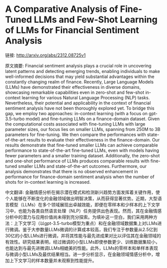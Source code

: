 # A Comparative Analysis of Fine-Tuned LLMs and Few-Shot Learning of LLMs for Financial Sentiment Analysis

链接: http://arxiv.org/abs/2312.08725v1

原文摘要:
Financial sentiment analysis plays a crucial role in uncovering latent
patterns and detecting emerging trends, enabling individuals to make
well-informed decisions that may yield substantial advantages within the
constantly changing realm of finance. Recently, Large Language Models (LLMs)
have demonstrated their effectiveness in diverse domains, showcasing remarkable
capabilities even in zero-shot and few-shot in-context learning for various
Natural Language Processing (NLP) tasks. Nevertheless, their potential and
applicability in the context of financial sentiment analysis have not been
thoroughly explored yet. To bridge this gap, we employ two approaches:
in-context learning (with a focus on gpt-3.5-turbo model) and fine-tuning LLMs
on a finance-domain dataset. Given the computational costs associated with
fine-tuning LLMs with large parameter sizes, our focus lies on smaller LLMs,
spanning from 250M to 3B parameters for fine-tuning. We then compare the
performances with state-of-the-art results to evaluate their effectiveness in
the finance-domain. Our results demonstrate that fine-tuned smaller LLMs can
achieve comparable performance to state-of-the-art fine-tuned LLMs, even with
models having fewer parameters and a smaller training dataset. Additionally,
the zero-shot and one-shot performance of LLMs produces comparable results with
fine-tuned smaller LLMs and state-of-the-art outcomes. Furthermore, our
analysis demonstrates that there is no observed enhancement in performance for
finance-domain sentiment analysis when the number of shots for in-context
learning is increased.

中文翻译:
金融情感分析在揭示潜在模式和检测新兴趋势方面发挥着关键作用，使个人能够在不断变化的金融领域做出明智决策，从而获得显著优势。近期，大型语言模型（LLMs）在多个领域展现出卓越效能，即便在零样本和少样本的上下文学习中，也能为各类自然语言处理（NLP）任务提供出色表现。然而，其在金融情感分析中的潜力与应用价值尚未得到充分探索。为填补这一空白，我们采用两种方法：上下文学习（以gpt-3.5-turbo模型为重点）和在金融领域数据集上对LLMs进行微调。鉴于大参数量LLMs微调的计算成本较高，我们专注于参数量从2.5亿到30亿的小型LLMs进行微调，并将其性能与最先进成果对比以评估其在金融领域的有效性。研究结果表明，经过微调的小型LLMs即使参数更少、训练数据集较小，也能达到与最先进微调LLMs相媲美的性能。此外，LLMs的零样本和单样本表现与微调小型LLMs及最优结果相当。进一步分析显示，在金融领域情感分析中，增加上下文学习的样本数量并未观察到性能提升。
